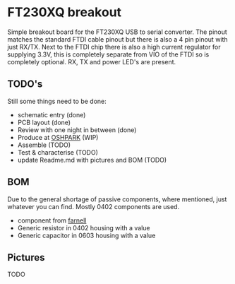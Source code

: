 # FT230XQ breakout
Simple breakout board for the FT230XQ USB to serial converter. The pinout matches the standard FTDI cable pinout but there is also a 4 pin pinout with just RX/TX. Next to the FTDI chip there is also a high current regulator for supplying 3.3V, this is completely separate from VIO of the FTDI so is completely optional. RX, TX and power LED's are present.
## TODO's
Still some things need to be done:
* schematic entry (done)
* PCB layout (done)
* Review with one night in between (done)
* Produce at [OSHPARK](https://oshpark.com/) (WIP)
* Assemble (TODO)
* Test & characterise (TODO)
* update Readme.md with pictures and BOM (TODO)
## BOM
Due to the general shortage of passive components, where mentioned, just whatever you can find. Mostly 0402 components are used.
* component from [farnell](https://www.farnell.com/)
* Generic resistor in 0402 housing with a value
* Generic capacitor in 0603 housing with a value
## Pictures
TODO



